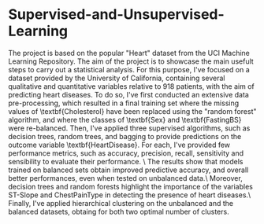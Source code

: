# Supervised-and-Unsupervised-Learning
The project is based on the popular "Heart" dataset from the UCI Machine Learning Repository.
The aim of the project is to showcase the main usefult steps to carry out a statistical analysis. 
For this purpose, I've focused on a dataset provided by the University of California, containing several qualitative and quantitative variables relative to 918 patients, with the aim of predicting heart diseases.
To do so, I've first conducted an extensive data pre-processing, which resulted in a final training set where the missing values of \textbf{Cholesterol} have been replaced using the "random forest" algorithm, and where the classes of \textbf{Sex} and \textbf{FastingBS} were re-balanced. 
Then, I've applied three supervised algorithms, such as decision trees, random trees, and bagging to provide predictions on the outcome variable \textbf{HeartDisease}.
For each, I've provided few performance metrics, such as accuracy, precision, recall, sensitivity and sensibility to evaluate their performance. \\ The results show that models trained on balanced sets obtain improved predictive accuracy, and overall better performances, even when tested on unbalanced data.\\ Moreover, decision trees and random forests highlight the importance of the variables ST-Slope and ChestPainType in detecting the presence of heart diseases.\\
Finally, I've applied hierarchical clustering on the unbalanced and the balanced datasets, obtaing for both two optimal number of clusters.
